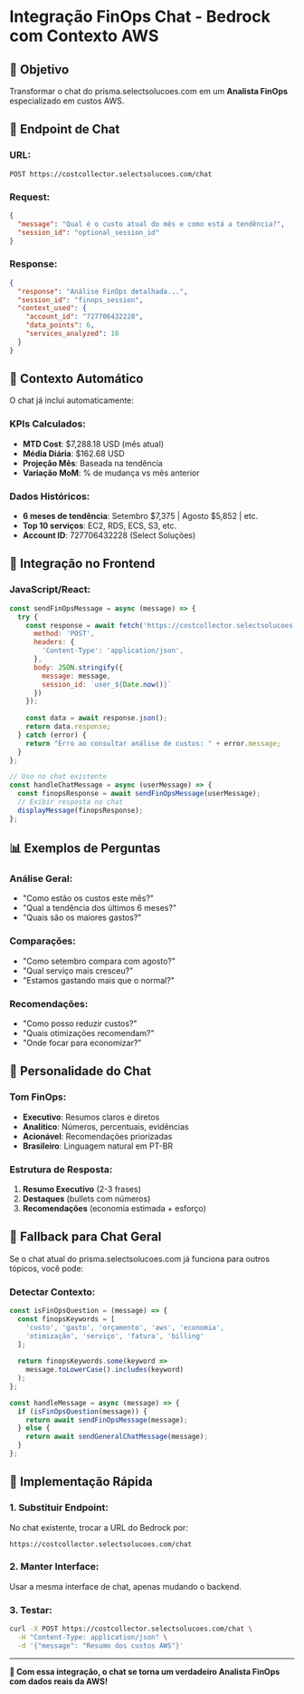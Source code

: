 # Integração FinOps Chat - Bedrock com Contexto AWS

## 🎯 **Objetivo**
Transformar o chat do prisma.selectsolucoes.com em um **Analista FinOps** especializado em custos AWS.

## 💬 **Endpoint de Chat**

### **URL:**
```
POST https://costcollector.selectsolucoes.com/chat
```

### **Request:**
```json
{
  "message": "Qual é o custo atual do mês e como está a tendência?",
  "session_id": "optional_session_id"
}
```

### **Response:**
```json
{
  "response": "Análise FinOps detalhada...",
  "session_id": "finops_session",
  "context_used": {
    "account_id": "727706432228",
    "data_points": 6,
    "services_analyzed": 10
  }
}
```

## 🧠 **Contexto Automático**

O chat já inclui automaticamente:

### **KPIs Calculados:**
- **MTD Cost**: $7,288.18 USD (mês atual)
- **Média Diária**: $162.68 USD
- **Projeção Mês**: Baseada na tendência
- **Variação MoM**: % de mudança vs mês anterior

### **Dados Históricos:**
- **6 meses de tendência**: Setembro $7,375 | Agosto $5,852 | etc.
- **Top 10 serviços**: EC2, RDS, ECS, S3, etc.
- **Account ID**: 727706432228 (Select Soluções)

## 🔧 **Integração no Frontend**

### **JavaScript/React:**
```javascript
const sendFinOpsMessage = async (message) => {
  try {
    const response = await fetch('https://costcollector.selectsolucoes.com/chat', {
      method: 'POST',
      headers: {
        'Content-Type': 'application/json',
      },
      body: JSON.stringify({
        message: message,
        session_id: `user_${Date.now()}`
      })
    });
    
    const data = await response.json();
    return data.response;
  } catch (error) {
    return "Erro ao consultar análise de custos: " + error.message;
  }
};

// Uso no chat existente
const handleChatMessage = async (userMessage) => {
  const finopsResponse = await sendFinOpsMessage(userMessage);
  // Exibir resposta no chat
  displayMessage(finopsResponse);
};
```

## 📊 **Exemplos de Perguntas**

### **Análise Geral:**
- "Como estão os custos este mês?"
- "Qual a tendência dos últimos 6 meses?"
- "Quais são os maiores gastos?"

### **Comparações:**
- "Como setembro compara com agosto?"
- "Qual serviço mais cresceu?"
- "Estamos gastando mais que o normal?"

### **Recomendações:**
- "Como posso reduzir custos?"
- "Quais otimizações recomendam?"
- "Onde focar para economizar?"

## 🎯 **Personalidade do Chat**

### **Tom FinOps:**
- **Executivo**: Resumos claros e diretos
- **Analítico**: Números, percentuais, evidências
- **Acionável**: Recomendações priorizadas
- **Brasileiro**: Linguagem natural em PT-BR

### **Estrutura de Resposta:**
1. **Resumo Executivo** (2-3 frases)
2. **Destaques** (bullets com números)
3. **Recomendações** (economia estimada + esforço)

## 🔄 **Fallback para Chat Geral**

Se o chat atual do prisma.selectsolucoes.com já funciona para outros tópicos, você pode:

### **Detectar Contexto:**
```javascript
const isFinOpsQuestion = (message) => {
  const finopsKeywords = [
    'custo', 'gasto', 'orçamento', 'aws', 'economia', 
    'otimização', 'serviço', 'fatura', 'billing'
  ];
  
  return finopsKeywords.some(keyword => 
    message.toLowerCase().includes(keyword)
  );
};

const handleMessage = async (message) => {
  if (isFinOpsQuestion(message)) {
    return await sendFinOpsMessage(message);
  } else {
    return await sendGeneralChatMessage(message);
  }
};
```

## 🚀 **Implementação Rápida**

### **1. Substituir Endpoint:**
No chat existente, trocar a URL do Bedrock por:
```
https://costcollector.selectsolucoes.com/chat
```

### **2. Manter Interface:**
Usar a mesma interface de chat, apenas mudando o backend.

### **3. Testar:**
```bash
curl -X POST https://costcollector.selectsolucoes.com/chat \
  -H "Content-Type: application/json" \
  -d '{"message": "Resumo dos custos AWS"}'
```

---

**🎯 Com essa integração, o chat se torna um verdadeiro Analista FinOps com dados reais da AWS!**
